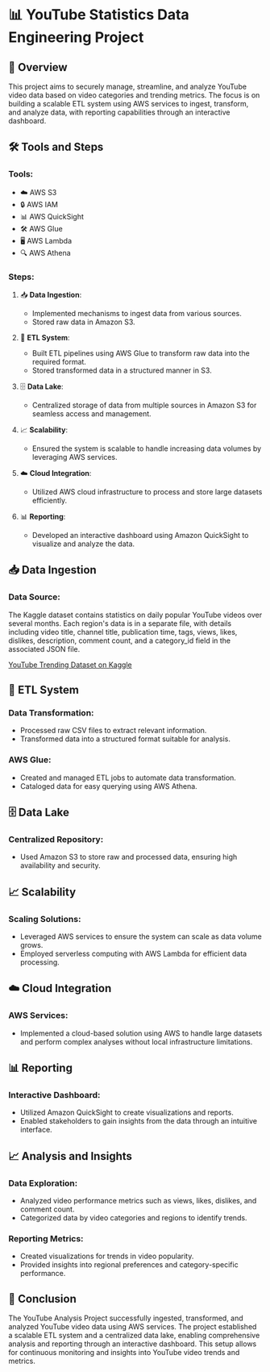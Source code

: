 # 📊 YouTube Statistics Data Engineering Project

## 📝 Overview
This project aims to securely manage, streamline, and analyze YouTube video data based on video categories and trending metrics. The focus is on building a scalable ETL system using AWS services to ingest, transform, and analyze data, with reporting capabilities through an interactive dashboard.

## 🛠️ Tools and Steps

### Tools:
- ☁️ AWS S3
- 🔒 AWS IAM
- 📊 AWS QuickSight
- 🛠️ AWS Glue
- 🖥️ AWS Lambda
- 🔍 AWS Athena

### Steps:
1. 📥 **Data Ingestion**:
   - Implemented mechanisms to ingest data from various sources.
   - Stored raw data in Amazon S3.

2. 🔄 **ETL System**:
   - Built ETL pipelines using AWS Glue to transform raw data into the required format.
   - Stored transformed data in a structured manner in S3.

3. 🗄️ **Data Lake**:
   - Centralized storage of data from multiple sources in Amazon S3 for seamless access and management.

4. 📈 **Scalability**:
   - Ensured the system is scalable to handle increasing data volumes by leveraging AWS services.

5. ☁️ **Cloud Integration**:
   - Utilized AWS cloud infrastructure to process and store large datasets efficiently.

6. 📊 **Reporting**:
   - Developed an interactive dashboard using Amazon QuickSight to visualize and analyze the data.

## 📥 Data Ingestion
### Data Source:
The Kaggle dataset contains statistics on daily popular YouTube videos over several months. Each region's data is in a separate file, with details including video title, channel title, publication time, tags, views, likes, dislikes, description, comment count, and a category_id field in the associated JSON file.

[YouTube Trending Dataset on Kaggle](https://www.kaggle.com/datasets/datasnaek/youtube-new)

## 🔄 ETL System
### Data Transformation:
- Processed raw CSV files to extract relevant information.
- Transformed data into a structured format suitable for analysis.

### AWS Glue:
- Created and managed ETL jobs to automate data transformation.
- Cataloged data for easy querying using AWS Athena.

## 🗄️ Data Lake
### Centralized Repository:
- Used Amazon S3 to store raw and processed data, ensuring high availability and security.

## 📈 Scalability
### Scaling Solutions:
- Leveraged AWS services to ensure the system can scale as data volume grows.
- Employed serverless computing with AWS Lambda for efficient data processing.

## ☁️ Cloud Integration
### AWS Services:
- Implemented a cloud-based solution using AWS to handle large datasets and perform complex analyses without local infrastructure limitations.

## 📊 Reporting
### Interactive Dashboard:
- Utilized Amazon QuickSight to create visualizations and reports.
- Enabled stakeholders to gain insights from the data through an intuitive interface.

## 📈 Analysis and Insights
### Data Exploration:
- Analyzed video performance metrics such as views, likes, dislikes, and comment count.
- Categorized data by video categories and regions to identify trends.

### Reporting Metrics:
- Created visualizations for trends in video popularity.
- Provided insights into regional preferences and category-specific performance.

## 📝 Conclusion
The YouTube Analysis Project successfully ingested, transformed, and analyzed YouTube video data using AWS services. The project established a scalable ETL system and a centralized data lake, enabling comprehensive analysis and reporting through an interactive dashboard. This setup allows for continuous monitoring and insights into YouTube video trends and metrics.

